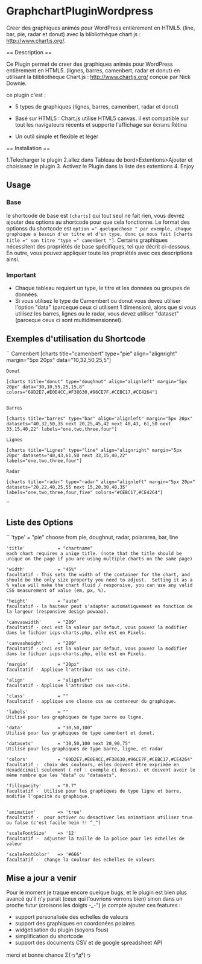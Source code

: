 GraphchartPluginWordpress
=========================

Creer des graphiques animés pour WordPress entièrement en HTML5. (line, bar, pie, radar et donut) avec la blibliothèque chart.js : http://www.chartjs.org/.

== Description ==

 Ce Plugin permet de creer des graphiques animés pour WordPress entièrement en HTML5. (lignes, barres, camenbert, radar et donut) en utilisant la blibliothèque Chart.js : http://www.chartjs.org/ conçue par Nick Downie.


ce plugin c'est :

* 5 types de graphiques (lignes, barres, camenbert, radar et donut)

* Basé sur HTML5 :
 Chart.js utilise HTML5 canvas. il est compatible sur tout les navigateurs récents et supporte l'affichage sur écrans Rétina

*  Un outil simple et flexible et léger


== Installation ==

1.Telecharger le plugin
2.allez dans Tableau de bord>Extentions>Ajouter et choisissez le plugin
3. Activez le Plugin dans la liste des extentions
4. Enjoy


## Usage 

### Base
le shortcode de base est `[charts]` qui tout seul ne fait rien, vous devrez ajouter des options au shortcode pour que cela fonctionne. Le format des optionss du shortcode est `option =" quelquechose " par exemple, chaque graphique a besoin d'un titre et d'un type, donc ça nous fait [charts title =" son titre "type =" camenbert "]`. Certains graphiques nécessitent des propriétés de base spécifiques, tel que décrit ci-dessous. En outre, vous pouvez appliquer toute les propriétés avec ces descriptions ainsi.

### Important ###
* Chaque tableau requiert un type, le titre et les données ou groupes de données.
* Si vous utilisez le type de Camembert ou donut vous devez utiliser l'option "data" (parceque ceux ci utilisent 1 dimension), alors que si vous utilisez les barres, lignes ou le radar, vous devez utiliser "dataset" (parceque ceux ci sont multidimensionnel).

## Exemples d'utilisation du Shortcode 

``
	Camenbert
	[charts title="camenbert" type="pie" align="alignright" margin="5px 20px" data="10,32,50,25,5"]

	Donut

	[charts title="donut" type="doughnut" align="alignleft" margin="5px 20px" data="30,10,55,25,15,8" colors="69D2E7,#E0E4CC,#F38630,#96CE7F,#CEBC17,#CE4264"]


	Barres

	[charts title="barres" type="bar" align="alignleft" margin="5px 20px" datasets="40,32,50,35 next 20,25,45,42 next 40,43, 61,50 next 33,15,40,22" labels="one,two,three,four"]

	Lignes

	[charts title="Lignes" type="line" align="alignright" margin="5px 20px" datasets="40,43,61,50 next 33,15,40,22" labels="one,two,three,four"]

	Radar

	[charts title="radar" type="radar" align="alignleft" margin="5px 20px" datasets="20,22,40,25,55 next 15,20,30,40,35" labels="one,two,three,four,five" colors="#CEBC17,#CE4264"]
``

## Liste des Options 

``
	'type'             = "pie"
	choose from pie, doughnut, radar, polararea, bar, line

	'title'            = "chartname"
	each chart requires a uniqe title. (note that the title should be unique on the page if you are using multiple charts on the same page)

	'width'			   = "45%"
	facultatif - This sets the width of the container for the chart, and should be the only size property you need to adjust.  Setting it as a % value will make the chart fluid / responsive, you can use any valid CSS measurement of value (em, px, %).

	'height'		   = "auto"
	facultatif - la hauteur peut s'adapter automatiquement en fonction de la largeur (responsive design powaaa).

	'canvaswidth'      = "289"
	facultatif - ceci est la valeur par defaut, vous pouvez la modifier dans le fichier icps-charts.php, elle est en Pixels.

	'canvasheight'     = "289"
	facultatif - ceci est la valeur par defaut, vous pouvez la modifier dans le fichier icps-charts.php, elle est en Pixels.

	'margin'		   = "20px"
	facultatif - Applique l'attribut css sus-cité.

	'align'            = "alignleft"
	facultatif - Applique l'attribut css sus-cité.

	'class'			   = ""
	facultatif - applique une classe css au conteneur du graphique.

	'labels'           = ""
	Utilisé pour les graphiques de type barre ou ligne.

	'data'             = "30,50,100"
	Utilisé pour les graphiques de type camenbert et donut.

	'datasets'         = "30,50,100 next 20,90,75"
	Utilisé pour les graphiques de type barre, ligne, et radar

	'colors'           = "69D2E7,#E0E4CC,#F38630,#96CE7F,#CEBC17,#CE4264"
	facultatif -  choix des couleurs, elles doivent être exprimée en Hexadécimail seulement ( ref : exemple ci dessus). et doivent avoir le même nombre que les "data" ou "datasets".

	'fillopacity'      = "0.7"
	facultatif -  Utilisé pour les graphiques de type ligne et barre, modifie l'opacité du graphique.


	'animation'		   => 'true'
	facultatif -  pour activer ou desactiver les animations utilisez true ou false (c'est facile hein !! ^_^)

	'scaleFontSize'    => '12'
	facultatif -  adjuster la taille de la police pour les echelles de valeur

	'scaleFontColor'   => '#666'
	facultatif -  change la couleur des echelles de valeurs



##  Mise a jour a venir

Pour le moment je traque encore quelque bugs, et le plugin est bien plus avancé qu'il n'y parait (ceux qui l'ouvrions verrons bien)
 sinon dans un proche futur (croisons les doigts -_-") je compte ajouter ces features :

 - support personalisée des echelles de valeurs
 - support des graphiques en coordonées polaires
 - widgetisation du plugin (soyons fous)
 - simplification du shortcode
 - support des documents CSV et de google spreadsheet API


 merci et bonne chance  Σ(っ°д°)っ


